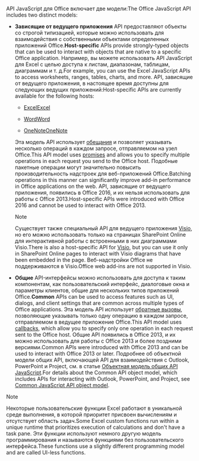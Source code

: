 <span data-ttu-id="8702d-101">API JavaScript для Office включает две модели:</span><span class="sxs-lookup"><span data-stu-id="8702d-101">The Office JavaScript API includes two distinct models:</span></span>

- <span data-ttu-id="8702d-102">**Зависящие от ведущего приложения** API предоставляют объекты со строгой типизацией, которые можно использовать для взаимодействия с собственными объектами определенных приложений Office.</span><span class="sxs-lookup"><span data-stu-id="8702d-102">**Host-specific** APIs provide strongly-typed objects that can be used to interact with objects that are native to a specific Office application.</span></span> <span data-ttu-id="8702d-103">Например, вы можете использовать API JavaScript для Excel с целью доступа к листам, диапазонам, таблицам, диаграммам и т. д.</span><span class="sxs-lookup"><span data-stu-id="8702d-103">For example, you can use the Excel JavaScript APIs to access worksheets, ranges, tables, charts, and more.</span></span> <span data-ttu-id="8702d-104">API, зависящие от ведущего приложения, в настоящее время доступны для следующих ведущих приложений:</span><span class="sxs-lookup"><span data-stu-id="8702d-104">Host-specific APIs are currently available for the following hosts:</span></span>

    - [<span data-ttu-id="8702d-105">Excel</span><span class="sxs-lookup"><span data-stu-id="8702d-105">Excel</span></span>](../reference/overview/excel-add-ins-reference-overview.md)

    - [<span data-ttu-id="8702d-106">Word</span><span class="sxs-lookup"><span data-stu-id="8702d-106">Word</span></span>](../reference/overview/word-add-ins-reference-overview.md)

    - [<span data-ttu-id="8702d-107">OneNote</span><span class="sxs-lookup"><span data-stu-id="8702d-107">OneNote</span></span>](../reference/overview/onenote-add-ins-javascript-reference.md)

    <span data-ttu-id="8702d-108">Эта модель API использует [обещания](https://developer.mozilla.org/docs/Web/JavaScript/Reference/Global_Objects/Promise) и позволяет указывать несколько операций в каждом запросе, отправляемом на узел Office.</span><span class="sxs-lookup"><span data-stu-id="8702d-108">This API model uses [promises](https://developer.mozilla.org/docs/Web/JavaScript/Reference/Global_Objects/Promise) and allows you to specify multiple operations in each request you send to the Office host.</span></span> <span data-ttu-id="8702d-109">Подобные пакетные операции могут значительно повысить производительность надстроек для веб-приложений Office.</span><span class="sxs-lookup"><span data-stu-id="8702d-109">Batching operations in this manner can significantly improve add-in performance in Office applications on the web.</span></span> <span data-ttu-id="8702d-110">API, зависящие от ведущего приложения, появились в Office 2016, и их нельзя использовать для работы с Office 2013.</span><span class="sxs-lookup"><span data-stu-id="8702d-110">Host-specific APIs were introduced with Office 2016 and cannot be used to interact with Office 2013.</span></span>

    > [!NOTE]
    > <span data-ttu-id="8702d-111">Существует также специальный API для ведущего приложения [Visio](../reference/overview/visio-javascript-reference-overview.md), но его можно использовать только на страницах SharePoint Online для интерактивной работы с встроенными в них диаграммами Visio.</span><span class="sxs-lookup"><span data-stu-id="8702d-111">There is also a host-specific API for [Visio](../reference/overview/visio-javascript-reference-overview.md), but you can use it only in SharePoint Online pages to interact with Visio diagrams that have been embedded in the page.</span></span> <span data-ttu-id="8702d-112">Веб-надстройки Office не поддерживаются в Visio.</span><span class="sxs-lookup"><span data-stu-id="8702d-112">Office web add-ins are not supported in Visio.</span></span>

- <span data-ttu-id="8702d-113">**Общие** API-интерфейсы можно использовать для доступа к таким компонентам, как пользовательский интерфейс, диалоговые окна и параметры клиентов, общие для нескольких типов приложений Office.</span><span class="sxs-lookup"><span data-stu-id="8702d-113">**Common** APIs can be used to access features such as UI, dialogs, and client settings that are common across multiple types of Office applications.</span></span> <span data-ttu-id="8702d-114">Эта модель API использует [обратные вызовы](https://developer.mozilla.org/docs/Glossary/Callback_function), позволяющие указывать только одну операцию в каждом запросе, отправляемом в ведущее приложение Office.</span><span class="sxs-lookup"><span data-stu-id="8702d-114">This API model uses [callbacks](https://developer.mozilla.org/docs/Glossary/Callback_function), which allow you to specify only one operation in each request sent to the Office host.</span></span> <span data-ttu-id="8702d-115">Общие API появились в Office 2013, и их можно использовать для работы с Office 2013 и более поздними версиями.</span><span class="sxs-lookup"><span data-stu-id="8702d-115">Common APIs were introduced with Office 2013 and can be used to interact with Office 2013 or later.</span></span> <span data-ttu-id="8702d-116">Подробнее об объектной модели общих API, включающей API для взаимодействия с Outlook, PowerPoint и Project, см. в статье [Объектная модель общих API JavaScript](../develop/office-javascript-api-object-model.md).</span><span class="sxs-lookup"><span data-stu-id="8702d-116">For details about the Common API object model, which includes APIs for interacting with Outlook, PowerPoint, and Project, see [Common JavaScript API object model](../develop/office-javascript-api-object-model.md).</span></span>

> [!NOTE]
> <span data-ttu-id="8702d-117">Некоторые пользовательские функции Excel работают в уникальной среде выполнения, в которой приоритет присвоен вычислениям и отсутствует область задач.</span><span class="sxs-lookup"><span data-stu-id="8702d-117">Some Excel custom functions run within a unique runtime that prioritizes execution of calculations and don't have a task pane.</span></span> <span data-ttu-id="8702d-118">Эти функции используют немного другую модель программирования и называются функциями без пользовательского интерфейса.</span><span class="sxs-lookup"><span data-stu-id="8702d-118">These functions use a slightly different programming model and are called UI-less functions.</span></span>
